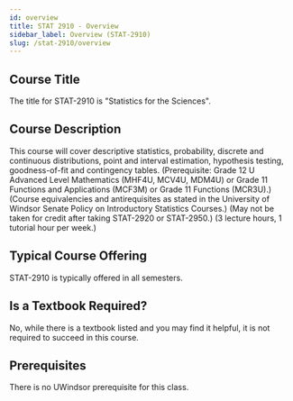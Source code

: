 ```yaml
---
id: overview
title: STAT 2910 - Overview
sidebar_label: Overview (STAT-2910)
slug: /stat-2910/overview
---
```


## Course Title

The title for STAT-2910 is "Statistics for the Sciences".

## Course Description

This course will cover descriptive statistics, probability, discrete and continuous distributions, point and interval estimation, hypothesis testing, goodness-of-fit and contingency tables. (Prerequisite: Grade 12 U Advanced Level Mathematics (MHF4U, MCV4U, MDM4U) or Grade 11 Functions and Applications (MCF3M) or Grade 11 Functions (MCR3U).) (Course equivalencies and antirequisites as stated in the University of Windsor Senate Policy on Introductory Statistics Courses.) (May not be taken for credit after taking STAT-2920 or STAT-2950.) (3 lecture hours, 1 tutorial hour per week.)

## Typical Course Offering

STAT-2910 is typically offered in all semesters.

## Is a Textbook Required?

No, while there is a textbook listed and you may find it helpful, it is not required to succeed in this course.

## Prerequisites

There is no UWindsor prerequisite for this class.


